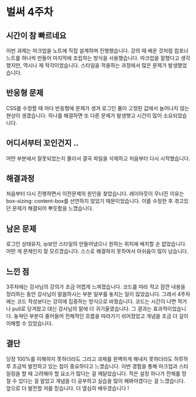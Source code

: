 <!-- 여기에 회고 내용을 작성해주세요 -->

# 벌써 4주차

## 시간이 참 빠르네요

이번 과제는 마크업을 노트에 직접 설계하며 진행했습니다.
강의 때 배운 것처럼 컴포너느트를 하나씩 만들어 마지막에 조립하는 방식을 사용했습니다.
마크업을 잘했다고 생각했지만, 역시나 제 착각이었습니다.
스타일을 적용하는 과정에서 많은 문제가 발생했었습니다.

## 반응형 문제

CSS를 수정할 때 마다 반응형에 문제가 생겨 로그인 폼이 고정된 값에서 늘어나지 않는 현상이 생겼습니다. 하나를 해결하면 또 다른 문제가 발생햇고 시간이 많이 소요되었습니다.

## 어디서부터 꼬인건지 ..

어떤 부분에서 잘못되었는지 몰라서 결국 파일을 삭제하고 처음부터 다시 시작했습니다.

## 해결과정

처음부터 다시 진행하면서 이전문제의 원인을 찾았습니다.
레이아웃이 무너진 이유는 box-sizing: content-box를 선언하지 않았기 때문이었습니다. 이를 수정한 후 겪고있던 문제가 해결되어 뿌듯함을 느꼈습니다.

## 남은 문제

로그인 상태유지, ip보안 스타일의 만들어냈으나 원하는 위치에 배치할 순 없었습니다.
어떤 게 문제인지 잘 모르겠습니다. 스스로 해결하지 못하여서 아쉬움이 많이 남습니다.

## 느낀 점

3주차에는 강사님의 강의가 조금 어렵게 느껴졌습니다. 코드를 따라 적고 잠깐 내용을 정리하는 동안 강사님이 말씀하시는 부분 일부를 놓치는 일이 많았습니다. 그래서 4주차에는 코드 작성보다는 강의에 집중하는 방식으로 바꿨습니다. 코드는 시간이 나면 적거나 pull로 당겨왔고 대신 강사님의 말에 더 귀기울였습니다. 그 결과는 효과적이었습니다. 놓쳐던 부분이 줄어들어 전체적인 흐름을 따라가기 쉬어졌었고
개념을 조금 더 깊이 이해할 수 있었습니다.

## 결단

당장 100%를 이해하지 못하더라도 그리고 과제를 완벽하게 해내지 못하더라도
하루하루 조금씩 발전하고 있는 점이 중요하다고 느꼈습니다.
이번 경험을 통해 마크업과 스타일링을 할 때 고려해야 할 요소가 많다는 걸 깨달았습니다.
작은 설정 하나가 전체를 망칠 수 있다는 걸 알았고 개념을 더 공부하고 실습을 많이 해봐야겠다는 걸 느꼈습니다.
앞으로 더 발전할 저를 믿습니다. 더 열심히 배우겠습니다 !
